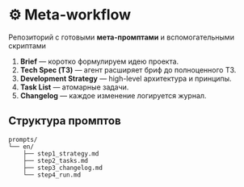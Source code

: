 # ⚙️ Meta-workflow
Репозиторий с готовыми **мета-промптами** и вспомогательными скриптами


1. **Brief** — коротко формулируем идею проекта.  
2. **Tech Spec (ТЗ)** — агент расширяет бриф до полноценного ТЗ.  
3. **Development Strategy** — high-level архитектура и принципы.  
4. **Task List** — атомарные задачи.  
5. **Changelog** — каждое изменение логируется журнал.

## Структура промптов

```
prompts/
└── en/
    ├── step1_strategy.md
    ├── step2_tasks.md
    ├── step3_changelog.md
    └── step4_run.md
```
